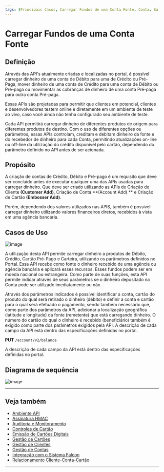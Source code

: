 ```yaml
---
tags: [Principais Casos, Carregar Fundos de uma Conta Fonte, Conta, Saldo, Ponto a Ponto]
---
```


# Carregar Fundos de uma Conta Fonte

## Definição

Através das API's atualmente criadas e localizadas no portal, é possível carregar dinheiro de uma conta de Débito para uma de Crédito ou Pré-Paga, mover dinheiro de uma conta de Crédito para uma conta de Débito  ou Pré-paga ou movimentar as cobranças de dinheiro de uma conta Pré-paga para outra conta Pré-paga.

Essas APIs são projetadas para permitir que clientes em potencial, clientes e desenvolvedores testem online e diretamente em um ambiente de teste ao vivo, caso você ainda não tenha configurado seu ambiente de teste.

Cada API permitirá carregar dinheiro de diferentes produtos de origem para diferentes produtos de destino. Com o uso de diferentes opções ou parâmetros, essas APIs controlam, creditam e debitam dinheiro da fonte e do recebedor de dinheiro para cada Conta, permitindo atualizações on-line ou off-line da utilização do crédito disponível pelo cartão, dependendo do parâmetro definido no API antes de ser acionada.

## Propósito

A criação de contas de Crédito, Débito e Pré-pago é um requisito que deve ser concluído antes de executar qualquer uma das APIs usadas para carregar dinheiro. Que deve ser criado utilizando as APIs de Criação de Cliente **(Customer Add)**, Criação de Conta **(Account Add) ** e Criação de Cartão **(Embosser Add)**. 

Porém, dependendo dos valores utilizados nas APIS, também é possível carregar dinheiro utilizando valores financeiros diretos, recebidos à vista em uma agência bancária.

## Casos de Uso

![image](https://user-images.githubusercontent.com/111396588/224208640-605f6900-ab7a-40e3-9062-d40563b0ed8f.png)

A utilização desta API permite carregar dinheiro a produtos de Débito, Crédito, Cartão Pré-Pago e Carteira, utilizando os parâmetros definidos no Portal. Essa API recebe como fonte o dinheiro recebido de uma agência ou agência bancária e aplicará esses recursos. Esses fundos podem ser em moeda nacional ou estrangeira. Como parte de suas funções, esta API permite indicar através de seus parâmetros se o dinheiro depositado na Conta pode ser utilizado imediatamente ou não.

Através dos parâmetros indicados é possível identificar a conta, cartão do produto do qual será retirado o dinheiro (débito) e definir a conta e cartão para o qual será efetuado o pagamento, sendo também necessário que, como parte dos parâmetros da API, adicionar a localização geográfica (latitude e longitude) da fonte (remetente) que está carregando dinheiro. O número do cartão do qual o dinheiro é recebido (beneficiário) também é exigido como parte dos parâmetros exigidos pela API. A descrição de cada campo da API está dentro das especificações definidas no portal.

**PUT** `/account/v2/balance`
      
A descrição de cada campo da API está dentro das especificações definidas no portal.

## Diagrama de sequência

![image](https://user-images.githubusercontent.com/111396588/224208900-25a90498-2011-4a85-96b0-9b5a8accab98.png)

---

## Veja também

- [Ambiente API](?path=docs/português/principais-casos/ambiente-api.md)
- [Assinatura HMAC](?path=docs/português/principais-casos/hmac.md)
- [Auditoria e Monitoramento](?path=docs/português/principais-casos/auditoria.md)
- [Controles de Cartão](?path=docs/português/principais-casos/controles-cartão.md)
- [Emissão de Cartões Digitais](?path=docs/português/principais-casos/emissão-cartões.md)
- [Gestão de Cartões](?path=docs/português/principais-casos/gestão-cartões.md)
- [Gestão de Clientes](?path=docs/português/principais-casos/gestão-clientes.md)
- [Gestão de Contas](?path=docs/português/principais-casos/gestão-contas.md)
- [Integração com o Sistema Falcon](?path=docs/português/principais-casos/integração-falcon.md)
- [Relacionamento Cliente-Conta-Cartão](?path=docs/português/principais-casos/relação.md)

---
